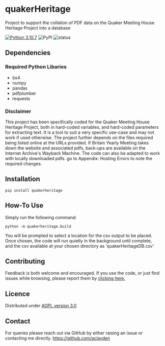 # quakerHeritage
Project to support the collation of PDF data on the Quaker Meeting House Heritage Project into a database

[![Python 3.10.7](https://img.shields.io/badge/python-3.10.7-blue.svg)](https://www.python.org/downloads/release/python-3100/)
![PyPI](https://img.shields.io/badge/PyPI-v1.0.1-blue)
![status](https://img.shields.io/badge/status-released-green)

## Dependencies

### Required Python Libaries
* bs4
* numpy
* pandas
* pdfplumber
* requests

### Disclaimer

This project has been specifically coded for the Quaker Meeting House Heritage Project, both in hard-coded variables, and hard-coded parameters for extracting text. It is a tool to suit a very specific use-case and may not work if used otherwise. The project further depends on the files required being listed online at the URLs provided. If Britain Yearly Meeting takes down the website and associated pdfs, back-ups are available on the Internet Archive's Wayback Machine. The code can also be adapted to work with locally downloaded pdfs. go to Appendix: Hosting Errors to note the required changes. 

## Installation

    pip install quakerheritage


## How-To Use

Simply run the following command:

    python -m quakerheritage.build

You will be prompted to select a location for the csv output to be placed. Once chosen, the code will run quietly in the background until complete, and the csv available at your chosen directory as 'quakerHeritageDB.csv'

## Contributing

Feedback is both welcome and encouraged. If you use the code, or just find issues while browsing, please report them by [clicking here.](github.com/aclayden/quakerHeritage/issues)

## Licence

Distributed under [AGPL version 3.0](https://www.gnu.org/licenses/agpl-3.0.en.html)

## Contact

For queries please reach out via GitHub by either raising an issue or contacting me directly. https://github.com/aclayden
